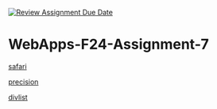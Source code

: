 [![Review Assignment Due Date](https://classroom.github.com/assets/deadline-readme-button-22041afd0340ce965d47ae6ef1cefeee28c7c493a6346c4f15d667ab976d596c.svg)](https://classroom.github.com/a/NPDM3uFp)
# WebApps-F24-Assignment-7
[safari]( https://44-563-webapps-f24.github.io/44563-webapps-f24-assignment7-siddharthsai20/safari.html)


[precision]( https://44-563-webapps-f24.github.io/44563-webapps-f24-assignment7-siddharthsai20/precision.html)


[divlist]( https://44-563-webapps-f24.github.io/44563-webapps-f24-assignment7-siddharthsai20/divlist.html)
